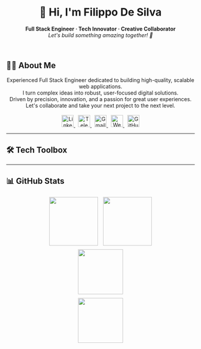 <h1 align="center">
  👋 Hi, I'm Filippo De Silva
</h1>

<p align="center">
  <b>Full Stack Engineer · Tech Innovator · Creative Collaborator</b><br>
  <i>Let's build something amazing together! 🚀</i>
</p>

<br/>

<!-- ABOUT ME -->
## 🙋‍♂️ About Me

<div align="center">
  Experienced Full Stack Engineer dedicated to building high-quality, scalable web applications.<br>
  I turn complex ideas into robust, user-focused digital solutions.<br>
  Driven by precision, innovation, and a passion for great user experiences.<br>
  Let's collaborate and take your next project to the next level.
</div>

<br/>

<!-- SOCIAL LINKS -->
<div align="center">
  <a href="https://www.linkedin.com/in/filippo-de-silva-0982a7342" target="_blank" title="LinkedIn">
    <img src="https://cdn.jsdelivr.net/gh/devicons/devicon/icons/linkedin/linkedin-original.svg" alt="LinkedIn" width="32" height="32" />
  </a>
  &nbsp;
  <a href="https://t.me/Lt_Col_Sam?text=Hi%20Filippo,%20I%20would%20like%20to%20connect." target="_blank" title="Telegram">
    <img src="https://cdn.simpleicons.org/telegram/229ED9/fff.svg" alt="Telegram" width="32" height="32" />
  </a>
  &nbsp;
  <a href="mailto:filippodev@gmail.com" target="_blank" title="Email">
    <img src="https://cdn.jsdelivr.net/gh/devicons/devicon/icons/google/google-original.svg" alt="Gmail" width="32" height="32" />
  </a>
  &nbsp;
  <a href="https://filippodesilva.vercel.app" target="_blank" title="Website">
    <img src="https://cdn.simpleicons.org/googlechrome/4285F4/fff.svg" alt="Website" width="32" height="32" />
  </a>
  &nbsp;
  <a href="https://github.com/FilippoDeSilva?tab=followers" target="_blank" title="GitHub">
    <img src="https://cdn.jsdelivr.net/gh/devicons/devicon/icons/github/github-original.svg" alt="GitHub" width="32" height="32" />
  </a>
</div>

---

## 🛠️ Tech Toolbox

<!-- (Same Tech Stack section — unchanged) -->

---

## 📊 GitHub Stats

<div align="center">

<img src="https://github-readme-stats.vercel.app/api?username=FilippoDeSilva&show_icons=true&theme=tokyonight&hide_border=true&border_radius=12" height="130" style="margin: 5px;" />
<img src="https://github-readme-streak-stats.herokuapp.com?user=FilippoDeSilva&theme=tokyonight&hide_border=true&border_radius=12" height="130" style="margin: 5px;" />
<br/>
<img src="https://github-profile-summary-cards.vercel.app/api/cards/profile-details?username=FilippoDeSilva&theme=tokyonight" height="120" style="margin: 5px;" />
<br/>
<img src="https://github-readme-stats.vercel.app/api/top-langs/?username=FilippoDeSilva&layout=compact&theme=tokyonight&hide_border=true&border_radius=12&langs_count=8" height="120" style="margin: 5px;" />

</div>